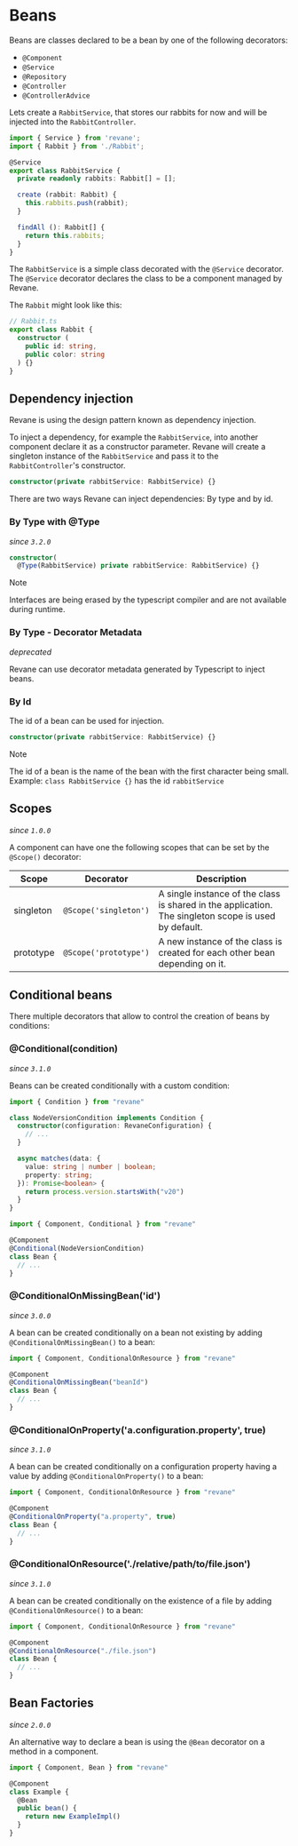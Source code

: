 # Beans

Beans are classes declared to be a bean by one of the following decorators:

- `@Component`
- `@Service`
- `@Repository`
- `@Controller`
- `@ControllerAdvice`

Lets create a `RabbitService`, that stores our rabbits for now and will be
injected into the `RabbitController`.

```ts
import { Service } from 'revane';
import { Rabbit } from './Rabbit';

@Service
export class RabbitService {
  private readonly rabbits: Rabbit[] = [];

  create (rabbit: Rabbit) {
    this.rabbits.push(rabbit);
  }

  findAll (): Rabbit[] {
    return this.rabbits;
  }
}
```

The `RabbitService` is a simple class decorated with the `@Service` decorator. The `@Service` decorator declares the class to be a component managed by Revane.

The `Rabbit` might look like this:

```ts
// Rabbit.ts
export class Rabbit {
  constructor (
    public id: string,
    public color: string
  ) {}
}
```

## Dependency injection

Revane is using the design pattern known as dependency injection.

To inject a dependency, for example the `RabbitService`, into another component
declare it as a constructor parameter. Revane will create a singleton instance
of the `RabbitService` and pass it to the `RabbitController`'s constructor.

```ts
constructor(private rabbitService: RabbitService) {}
```

There are two ways Revane can inject dependencies: By type and by id.

### By Type with @Type

*since `3.2.0`*

```ts
constructor(
  @Type(RabbitService) private rabbitService: RabbitService) {}
```
> [!NOTE]
> Interfaces are being erased by the typescript compiler and are not
> available during runtime.

### By Type - Decorator Metadata

*deprecated*

Revane can use decorator metadata generated by Typescript to inject beans.

### By Id

The id of a bean can be used for injection.

```ts
constructor(private rabbitService: RabbitService) {}
```

> [!NOTE]
> The id of a bean is the name of the bean with the first character being small.
> Example: `class RabbitService {}` has the id `rabbitService`

## Scopes

*since `1.0.0`*

A component can have one the following scopes that can be set by the `@Scope()` decorator:

| Scope     | Decorator             | Description                                                                                          |
|-----------|-----------------------|------------------------------------------------------------------------------------------------------|
| singleton | `@Scope('singleton')` | A single instance of the class is shared in the application. The singleton scope is used by default. |
| prototype | `@Scope('prototype')` | A new instance of the class is created for each other bean depending on it.                          |

## Conditional beans

There multiple decorators that allow to control the creation of beans by conditions:

### @Conditional(condition)

*since `3.1.0`*

Beans can be created conditionally with a custom condition:

```ts
import { Condition } from "revane"

class NodeVersionCondition implements Condition {
  constructor(configuration: RevaneConfiguration) {
    // ...
  }

  async matches(data: {
    value: string | number | boolean;
    property: string;
  }): Promise<boolean> {
    return process.version.startsWith("v20")
  }
}
```

```ts
import { Component, Conditional } from "revane"

@Component
@Conditional(NodeVersionCondition)
class Bean {
  // ...
}
```

### @ConditionalOnMissingBean('id')

*since `3.0.0`*

A bean can be created conditionally on a bean not existing by adding `@ConditionalOnMissingBean()` to a bean:

```ts
import { Component, ConditionalOnResource } from "revane"

@Component
@ConditionalOnMissingBean("beanId")
class Bean {
  // ...
}
```

### @ConditionalOnProperty('a.configuration.property', true)

*since `3.1.0`*

A bean can be created conditionally on a configuration property having a value by adding `@ConditionalOnProperty()` to a bean:

```ts
import { Component, ConditionalOnResource } from "revane"

@Component
@ConditionalOnProperty("a.property", true)
class Bean {
  // ...
}
```

### @ConditionalOnResource('./relative/path/to/file.json')

*since `3.1.0`*

A bean can be created conditionally on the existence of a file by adding `@ConditionalOnResource()` to a bean:

```ts
import { Component, ConditionalOnResource } from "revane"

@Component
@ConditionalOnResource("./file.json")
class Bean {
  // ...
}
```

## Bean Factories

*since `2.0.0`*

An alternative way to declare a bean is using the `@Bean` decorator on a method in a component.

```ts
import { Component, Bean } from "revane"

@Component
class Example {
  @Bean
  public bean() {
    return new ExampleImpl()
  }
}
```
